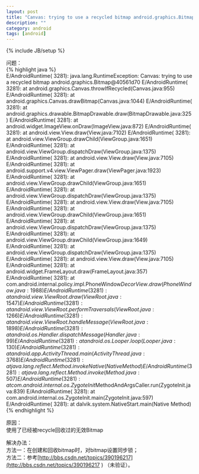 ```yaml
---
layout: post
title: "Canvas: trying to use a recycled bitmap android.graphics.Bitmap"
description: ""
category: android
tags: [android]
---
```

{% include JB/setup %}

问题：  
{% highlight java %}  
E/AndroidRuntime( 3281): java.lang.RuntimeException: Canvas: trying to use a recycled bitmap android.graphics.Bitmap@40561d70
E/AndroidRuntime( 3281):        at android.graphics.Canvas.throwIfRecycled(Canvas.java:955)
E/AndroidRuntime( 3281):        at android.graphics.Canvas.drawBitmap(Canvas.java:1044)
E/AndroidRuntime( 3281):        at android.graphics.drawable.BitmapDrawable.draw(BitmapDrawable.java:325)
E/AndroidRuntime( 3281):        at android.widget.ImageView.onDraw(ImageView.java:872)
E/AndroidRuntime( 3281):        at android.view.View.draw(View.java:7102)
E/AndroidRuntime( 3281):        at android.view.ViewGroup.drawChild(ViewGroup.java:1651)
E/AndroidRuntime( 3281):        at android.view.ViewGroup.dispatchDraw(ViewGroup.java:1375)
E/AndroidRuntime( 3281):        at android.view.View.draw(View.java:7105)
E/AndroidRuntime( 3281):        at android.support.v4.view.ViewPager.draw(ViewPager.java:1923)
E/AndroidRuntime( 3281):        at android.view.ViewGroup.drawChild(ViewGroup.java:1651)
E/AndroidRuntime( 3281):        at android.view.ViewGroup.dispatchDraw(ViewGroup.java:1375)
E/AndroidRuntime( 3281):        at android.view.View.draw(View.java:7105)
E/AndroidRuntime( 3281):        at android.view.ViewGroup.drawChild(ViewGroup.java:1651)
E/AndroidRuntime( 3281):        at android.view.ViewGroup.dispatchDraw(ViewGroup.java:1375)
E/AndroidRuntime( 3281):        at android.view.ViewGroup.drawChild(ViewGroup.java:1649)
E/AndroidRuntime( 3281):        at android.view.ViewGroup.dispatchDraw(ViewGroup.java:1375)
E/AndroidRuntime( 3281):        at android.view.View.draw(View.java:7105)
E/AndroidRuntime( 3281):        at android.widget.FrameLayout.draw(FrameLayout.java:357)
E/AndroidRuntime( 3281):        at com.android.internal.policy.impl.PhoneWindow$DecorView.draw(PhoneWindow.java:1988)
E/AndroidRuntime( 3281):        at android.view.ViewRoot.draw(ViewRoot.java:1547)
E/AndroidRuntime( 3281):        at android.view.ViewRoot.performTraversals(ViewRoot.java:1266)
E/AndroidRuntime( 3281):        at android.view.ViewRoot.handleMessage(ViewRoot.java:1898)
E/AndroidRuntime( 3281):        at android.os.Handler.dispatchMessage(Handler.java:99)
E/AndroidRuntime( 3281):        at android.os.Looper.loop(Looper.java:130)
E/AndroidRuntime( 3281):        at android.app.ActivityThread.main(ActivityThread.java:3768)
E/AndroidRuntime( 3281):        at java.lang.reflect.Method.invokeNative(Native Method)
E/AndroidRuntime( 3281):        at java.lang.reflect.Method.invoke(Method.java:507)
E/AndroidRuntime( 3281):        at com.android.internal.os.ZygoteInit$MethodAndArgsCaller.run(ZygoteInit.java:839)
E/AndroidRuntime( 3281):        at com.android.internal.os.ZygoteInit.main(ZygoteInit.java:597)
E/AndroidRuntime( 3281):        at dalvik.system.NativeStart.main(Native Method)
{% endhighlight %} 

原因：  
使用了已经被recycle回收过的无效Bitmap

解决办法：  
方法一：在创建和回收bitmap时，对bitmap设置同步锁；  
方法二：参考[http://bbs.csdn.net/topics/390196217](http://bbs.csdn.net/topics/390196217 ) （未验证）。